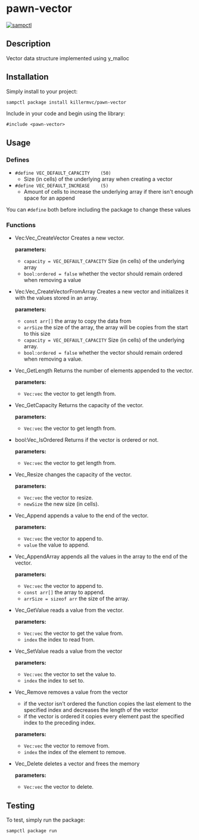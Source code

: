 # pawn-vector

[![sampctl](https://shields.southcla.ws/badge/sampctl-pawn--vector-2f2f2f.svg?style=for-the-badge)](https://github.com/killermvc/pawn-vector)

## Description

Vector data structure implemented using y_malloc

## Installation

Simply install to your project:

```bash
sampctl package install killermvc/pawn-vector
```

Include in your code and begin using the library:

```pawn
#include <pawn-vector>
```

## Usage

### Defines

* `#define VEC_DEFAULT_CAPACITY    (50)`
  * Size (in cells) of the underlying array when creating a vector
* `#define VEC_DEFAULT_INCREASE    (5)`
  * Amount of cells to increase the underlying array if there isn't enough space for an append

You can `#define` both before including the package to change these values


### Functions

* Vec:Vec_CreateVector
Creates a new vector.

  **parameters:**
  
  * `capacity = VEC_DEFAULT_CAPACITY`
    Size (in cells) of the underlying array
  * `bool:ordered = false`
    whether the vector should remain ordered when removing a value

* Vec:Vec_CreateVectorFromArray
Creates a new vector and initializes it with the values stored in an array.

  **parameters:**
  * `const arr[]`
    the array to copy the data from
  * `arrSize`
    the size of the array, the array will be copies from the start to this size
  * `capacity = VEC_DEFAULT_CAPACITY`
    Size (in cells) of the underlying array.
  * `bool:ordered = false`
    whether the vector should remain ordered when removing a value.

* Vec_GetLength
  Returns the number of elements appended to the vector.
  
  **parameters:**
  * `Vec:vec`
    the vector to get length from.

* Vec_GetCapacity
  Returns the capacity of the vector.
  
  **parameters:**
  * `Vec:vec`
    the vector to get length from.

* bool:Vec_IsOrdered
  Returns if the vector is ordered or not.
  
  **parameters:**
  * `Vec:vec`
    the vector to get length from.

* Vec_Resize
  changes the capacity of the vector.
  
  **parameters:**
  * `Vec:vec`
    the vector to resize.
  * `newSize`
    the new size (in cells).

* Vec_Append
  appends a value to the end of the vector.
  
  **parameters:**
  * `Vec:vec`
    the vector to append to.
  * `value`
    the value to append.

* Vec_AppendArray
  appends all the values in the array to the end of the vector.
  
  **parameters:**
  * `Vec:vec`
    the vector to append to.
  * `const arr[]`
    the array to append.
  * `arrSize = sizeof arr`
    the size of the array.

* Vec_GetValue
  reads a value from the vector.
  
  **parameters:**
  * `Vec:vec`
    the vector to get the value from.
  * `index`
    the index to read from.

* Vec_SetValue
  reads a value from the vector
  
  **parameters:**
  * `Vec:vec`
    the vector to set the value to.
  * `index`
    the index to set to.

* Vec_Remove
    removes a value from the vector
  * if the vector isn't ordered the function copies the last element to the specified index and decreases the length of the vector
  * if the vector is ordered it copies every element past the specified index to the preceding index.

  **parameters:**
  * `Vec:vec`
    the vector to remove from.
  * `index`
    the index of the element to remove.

* Vec_Delete
    deletes a vector and frees the memory
    
    **parameters:**
  * `Vec:vec`
    the vector to delete.

## Testing

To test, simply run the package:

```bash
sampctl package run
```
